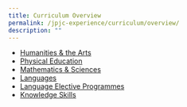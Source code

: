 ```yaml
---
title: Curriculum Overview
permalink: /jpjc-experience/curriculum/overview/
description: ""
---
```

<ul>
	<li><a href="/jpjc-experience/curriculum/humanities-n-the-arts/">Humanities & the Arts</a></li>
	<li><a href="/jpjc-experience/curriculum/physical-education/">Physical Education</a></li>
	<li><a href="/mathematics-and-sciences/overview/">Mathematics & Sciences</a></li>
	<li><a href="/jpjc-experience/curriculum/languages/">Languages</a></li>
	<li><a href="/language-elective-programmes/overview/">Language Elective Programmes</a></li>
	<li><a href="/knowledge-skills/overview">Knowledge Skills</a></li>